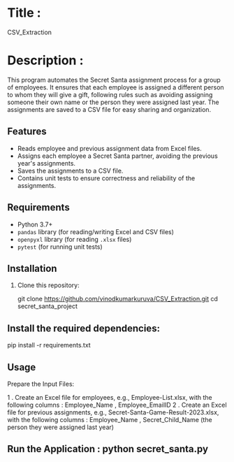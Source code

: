 # Title :
 
  CSV_Extraction


# Description : 

This program automates the Secret Santa assignment process for a group of employees. It ensures that each employee is assigned a different person to whom they will give a gift, following rules such as avoiding assigning someone their own name or the person they were assigned last year. The assignments are saved to a CSV file for easy sharing and organization.


## Features

- Reads employee and previous assignment data from Excel files.
- Assigns each employee a Secret Santa partner, avoiding the previous year's assignments.
- Saves the assignments to a CSV file.
- Contains unit tests to ensure correctness and reliability of the assignments.


## Requirements

- Python 3.7+
- `pandas` library (for reading/writing Excel and CSV files)
- `openpyxl` library (for reading `.xlsx` files)
- `pytest` (for running unit tests)


## Installation

1. Clone this repository:
   
   git clone https://github.com/vinodkumarkuruva/CSV_Extraction.git
   cd secret_santa_project

   
## Install the required dependencies:

pip install -r requirements.txt

## Usage

Prepare the Input Files:

1 . Create an Excel file for employees, e.g., Employee-List.xlsx, with the following columns :  Employee_Name , Employee_EmailID
2 . Create an Excel file for previous assignments, e.g., Secret-Santa-Game-Result-2023.xlsx, with the following columns :  Employee_Name , Secret_Child_Name (the person they were assigned last year)

## Run the Application :  python secret_santa.py

